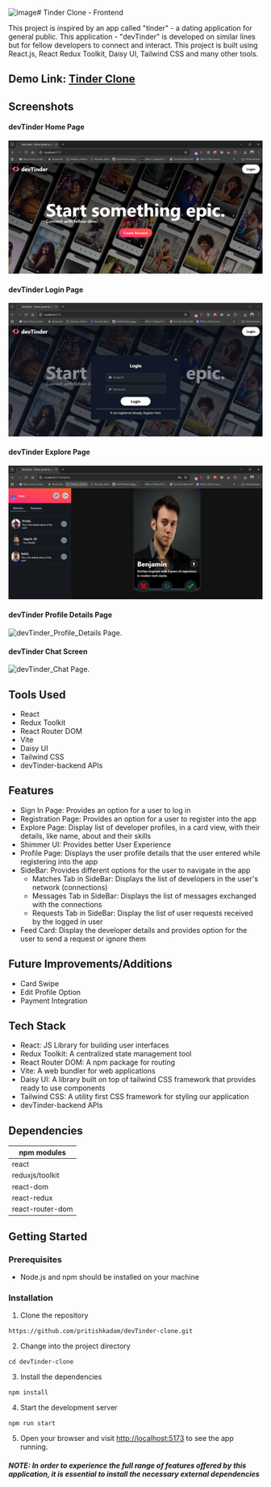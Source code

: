 <img width="1365" height="599" alt="image" src="https://github.com/user-attachments/assets/f1c3b0ef-8001-4c67-b828-92b2a92aef38" /># Tinder Clone - Frontend

This project is inspired by an app called "tinder" - a dating application for general public. This application - "devTinder" is developed on similar lines but for fellow developers to connect and interact. This project is built using React.js, React Redux Toolkit, Daisy UI, Tailwind CSS and many other tools.

## Demo Link: [Tinder Clone](https://devTinder-pritish.netlify.app/)

## Screenshots

#### devTinder Home Page

![devTinder Home Page.](/devTinder_Home_Page.png "devTinder Home Page")

#### devTinder Login Page

![devTinder Login Page.](/devTinder_Login_Page.png "devTinder Login Page")

#### devTinder Explore Page

![devTinder Explore Page.](/devTinder_Explore_Page.png "devTinder Explore Page")

#### devTinder Profile Details Page

![devTinder_Profile_Details Page.](/devTinder_Profile_Details_Page.png "devTinder Profile_Details Page")

#### devTinder Chat Screen

![devTinder_Chat Page.](/devTinder_Chat_Page.png "devTinder Chat Page")

## Tools Used

* React
* Redux Toolkit
* React Router DOM
* Vite
* Daisy UI
* Tailwind CSS
* devTinder-backend APIs

## Features
* Sign In Page: Provides an option for a user to log in
* Registration Page: Provides an option for a user to register into the app
* Explore Page: Display list of developer profiles, in a card view, with their details, like name, about and their skills
* Shimmer UI: Provides better User Experience
* Profile Page: Displays the user profile details that the user entered while registering into the app
* SideBar: Provides different options for the user to navigate in the app
    * Matches Tab in SideBar: Displays the list of developers in the user's network (connections)
    * Messages Tab in SideBar: Displays the list of messages exchanged with the connections
    * Requests Tab in SideBar: Display the list of user requests received by the logged in user
* Feed Card: Display the developer details and provides option for the user to send a request or ignore them

## Future Improvements/Additions
* Card Swipe
* Edit Profile Option
* Payment Integration


## Tech Stack
* React: JS Library for building user interfaces
* Redux Toolkit: A centralized state management tool
* React Router DOM: A npm package for routing
* Vite: A web bundler for web applications
* Daisy UI: A library built on top of tailwind CSS framework that provides ready to use components
* Tailwind CSS: A utility first CSS framework for styling our application
* devTinder-backend APIs

## Dependencies
| npm modules  |
| ------------- |
| react      | 
| reduxjs/toolkit    | 
| react-dom      | 
| react-redux      | 
| react-router-dom      | 


## Getting Started

### Prerequisites
* Node.js and npm should be installed on your machine

### Installation
1. Clone the repository
```
https://github.com/pritishkadam/devTinder-clone.git
```
2. Change into the project directory
```
cd devTinder-clone
```
3. Install the dependencies
```
npm install
```
4. Start the development server
```
npm run start
```
5. Open your browser and visit [http://localhost:5173](http://localhost:5173) to see the app running.

##### NOTE: In order to experience the full range of features offered by this application, it is essential to install the necessary external dependencies
